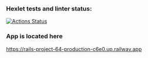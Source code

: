 ### Hexlet tests and linter status:
[![Actions Status](https://github.com/johanla0/rails-project-64/workflows/hexlet-check/badge.svg)](https://github.com/johanla0/rails-project-64/actions)

### App is located here
https://rails-project-64-production-c6e0.up.railway.app
